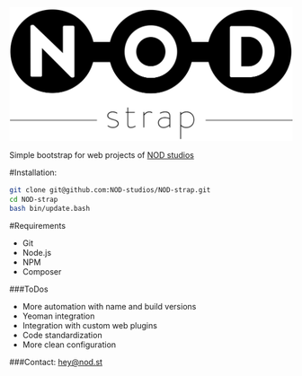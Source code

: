 ![NODstrap](/img/logo.strap.png?raw=true "NODstrap")

Simple bootstrap for web projects of [NOD studios](http://nod.st)

#Installation:
```bash
git clone git@github.com:NOD-studios/NOD-strap.git
cd NOD-strap
bash bin/update.bash
```

#Requirements
- Git
- Node.js
- NPM
- Composer

###ToDos
- More automation with name and build versions
- Yeoman integration
- Integration with custom web plugins
- Code standardization
- More clean configuration

###Contact:
[hey@nod.st](mailto:hey@nod.st)

